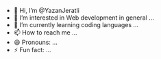 - 👋 Hi, I’m @YazanJeratli
- 👀 I’m interested in Web development in general ...
- 🌱 I’m currently learning coding languages ...
- 📫 How to reach me ...
- 😄 Pronouns: ...
- ⚡ Fun fact: ...

<!---
YazanJeratli/YazanJeratli is a ✨ special ✨ repository because its `README.md` (this file) appears on your GitHub profile.
You can click the Preview link to take a look at your changes.
--->
